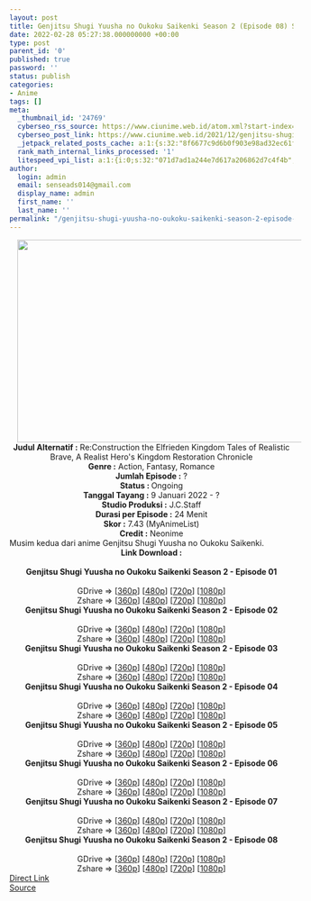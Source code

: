 ```yaml
---
layout: post
title: Genjitsu Shugi Yuusha no Oukoku Saikenki Season 2 (Episode 08) Subtitle Indonesia
date: 2022-02-28 05:27:38.000000000 +00:00
type: post
parent_id: '0'
published: true
password: ''
status: publish
categories:
- Anime
tags: []
meta:
  _thumbnail_id: '24769'
  cyberseo_rss_source: https://www.ciunime.web.id/atom.xml?start-index=1
  cyberseo_post_link: https://www.ciunime.web.id/2021/12/genjitsu-shugi-yuusha-no-oukoku.html
  _jetpack_related_posts_cache: a:1:{s:32:"8f6677c9d6b0f903e98ad32ec61f8deb";a:2:{s:7:"expires";i:1663249857;s:7:"payload";a:3:{i:0;a:1:{s:2:"id";i:28454;}i:1;a:1:{s:2:"id";i:28337;}i:2;a:1:{s:2:"id";i:27506;}}}}
  rank_math_internal_links_processed: '1'
  litespeed_vpi_list: a:1:{i:0;s:32:"071d7ad1a244e7d617a206862d7c4f4b";}
author:
  login: admin
  email: senseads014@gmail.com
  display_name: admin
  first_name: ''
  last_name: ''
permalink: "/genjitsu-shugi-yuusha-no-oukoku-saikenki-season-2-episode-08-subtitle-indonesia/"
---
```

<div class="separator" style="clear: both; text-align: center;"><a href="https://blogger.googleusercontent.com/img/a/AVvXsEjDScSGJptwwz9V9IP8sJfu14dimJe9myxOYOx2_D3zjH12hCLl0hvQbemWPv9gQiFgcLnE8nQW_djuqZB5dnQtkQD4RIQ5zIps-U4g0e-shKd9Mf1uqVy_gnj-WbM3gsBUG_gxcuqAd6ly6AY-daFPmaU4Zbuf8sMYZkAzJgs80f6X_2HzcDuAsPQO=s1280" style="margin-left: 1em; margin-right: 1em;"><img border="0" data-original-height="720" data-original-width="1280" height="360" src="{{ site.baseurl }}/assets/2022/02/AVvXsEjDScSGJptwwz9V9IP8sJfu14dimJe9myxOYOx2_D3zjH12hCLl0hvQbemWPv9gQiFgcLnE8nQW_djuqZB5dnQtkQD4RIQ5zIps-U4g0e-shKd9Mf1uqVy_gnj-WbM3gsBUG_gxcuqAd6ly6AY-daFPmaU4Zbuf8sMYZkAzJgs80f6X_2HzcDuAsPQO=w640-h360" width="640" /></a></div>
<div class="separator" style="clear: both; text-align: center;"></div>
<div style="text-align: center;"><b>Judul</b><b><b> Alternatif</b> :</b> Re:Construction the Elfrieden Kingdom Tales of Realistic Brave, A Realist Hero's Kingdom Restoration Chronicle</div>
<div style="text-align: center;"><b><b>Genre :</b></b> Action, Fantasy, Romance</div>
<div style="text-align: center;"><b>Jumlah Episode :</b> ?<br /><b>Status :&nbsp;</b>Ongoing<br /><b>Tanggal Tayang :</b> 9 Januari 2022 - ?<br /><b>Studio Produksi :</b>&nbsp;J.C.Staff<br /><b>Durasi per Episode :</b> 24 Menit</div>
<div style="text-align: center;"><b>Skor :</b> 7.43 (MyAnimeList)</div>
<div style="text-align: center;"><b>Credit :</b>&nbsp;Neonime</div>
<div style="text-align: center;"></div>
<div style="text-align: justify;">Musim kedua dari anime&nbsp;Genjitsu Shugi Yuusha no Oukoku Saikenki.</div>
<div style="text-align: justify;"></div>
<div style="text-align: justify;"></div>
<div style="text-align: center;">
<div style="text-align: center;">
<div style="text-align: left;">
<div style="text-align: center;"><b>Link Download :</b></div>
<div style="text-align: center;"><b><br /></b></div>
<div style="text-align: center;"><span style="text-align: left;"><b>Genjitsu Shugi Yuusha no Oukoku Saikenki Season 2&nbsp;</b></span><b>- Episode 01</b></div>
<div style="text-align: center;"><b><br /></b></div>
<div style="text-align: center;">GDrive =&gt; [<a href="https://acefile.co/f/64763118/gsy-14-360p-samehadaku-care-mp4" target="_blank" rel="noopener">360p</a>] [<a href="https://acefile.co/f/64765407/neonime_gsy-14-480p-zip" target="_blank" rel="noopener">480p</a>] [<a href="https://acefile.co/f/64765854/neonime_gsy-14-720p-zip" target="_blank" rel="noopener">720p</a>] [<a href="https://acefile.co/f/64765852/neonime_gsy-14-1080p-zip" target="_blank" rel="noopener">1080p</a>]</div>
<div style="text-align: center;">Zshare =&gt; [<a href="https://www81.zippyshare.com/v/vjnTkMZd/file.html" target="_blank" rel="noopener">360p</a>] [<a href="https://www110.zippyshare.com/v/96QtftOQ/file.html" target="_blank" rel="noopener">480p</a>] [<a href="https://www97.zippyshare.com/v/XqAZOyKZ/file.html" target="_blank" rel="noopener">720p</a>] [<a href="https://www2.zippyshare.com/v/WqhfLDmK/file.html" target="_blank" rel="noopener">1080p</a>]</div>
<div style="text-align: center;"></div>
<div style="text-align: center;">
<div><span style="text-align: left;"><b>Genjitsu Shugi Yuusha no Oukoku Saikenki Season 2&nbsp;</b></span><b>- Episode 02</b></div>
<div><b><br /></b></div>
<div>GDrive =&gt; [<a href="https://acefile.co/f/65390847/gsy-15-360p-samehadaku-care-mp4" target="_blank" rel="noopener">360p</a>] [<a href="https://acefile.co/f/65395033/neonime_gsy-15-480p-zip" target="_blank" rel="noopener">480p</a>] [<a href="https://acefile.co/f/65395034/neonime_gsy-15-720p-zip" target="_blank" rel="noopener">720p</a>] [<a href="https://acefile.co/f/65395035/neonime_gsy-15-1080p-zip" target="_blank" rel="noopener">1080p</a>]</div>
<div>Zshare =&gt; [<a href="https://www68.zippyshare.com/v/Q6Lp92ja/file.html" target="_blank" rel="noopener">360p</a>] [<a href="https://www6.zippyshare.com/v/EXRP1gHK/file.html" target="_blank" rel="noopener">480p</a>] [<a href="https://www62.zippyshare.com/v/CO1iPcvQ/file.html" target="_blank" rel="noopener">720p</a>] [<a href="https://www77.zippyshare.com/v/ECRHl4cn/file.html" target="_blank" rel="noopener">1080p</a>]</div>
<div></div>
<div>
<div><span style="text-align: left;"><b>Genjitsu Shugi Yuusha no Oukoku Saikenki Season 2&nbsp;</b></span><b>- Episode 03</b></div>
<div><b><br /></b></div>
<div>GDrive =&gt; [<a href="https://acefile.co/f/66008053/gsy-16-360p-samehadaku-care-mp4" target="_blank" rel="noopener">360p</a>] [<a href="https://acefile.co/f/66013475/neonime_gsy-16-480p-zip" target="_blank" rel="noopener">480p</a>] [<a href="https://acefile.co/f/66013477/neonime_gsy-16-720p-zip" target="_blank" rel="noopener">720p</a>] [<a href="https://acefile.co/f/66013479/neonime_gsy-16-1080p-zip" target="_blank" rel="noopener">1080p</a>]</div>
<div>Zshare =&gt; [<a href="https://www83.zippyshare.com/v/Lf0hqblT/file.html" target="_blank" rel="noopener">360p</a>] [<a href="https://www69.zippyshare.com/v/aarFAMVB/file.html" target="_blank" rel="noopener">480p</a>] [<a href="https://www29.zippyshare.com/v/yofkrR7B/file.html" target="_blank" rel="noopener">720p</a>] [<a href="https://www66.zippyshare.com/v/CE7tR0iQ/file.html" target="_blank" rel="noopener">1080p</a>]</div>
</div>
<div></div>
<div>
<div><span style="text-align: left;"><b>Genjitsu Shugi Yuusha no Oukoku Saikenki Season 2&nbsp;</b></span><b>- Episode 04</b></div>
<div><b><br /></b></div>
<div>GDrive =&gt; [<a href="https://acefile.co/f/66606875/gsy-17-360p-samehadaku-care-mp4" target="_blank" rel="noopener">360p</a>] [<a href="https://acefile.co/f/66612954/neonime_gsy-17-480p-zip" target="_blank" rel="noopener">480p</a>] [<a href="https://acefile.co/f/66612949/neonime_gsy-17-720p-zip" target="_blank" rel="noopener">720p</a>] [<a href="https://acefile.co/f/66612945/neonime_gsy-17-1080p-zip" target="_blank" rel="noopener">1080p</a>]</div>
<div>Zshare =&gt; [<a href="https://www5.zippyshare.com/v/Q06Z07X6/file.html" target="_blank" rel="noopener">360p</a>] [<a href="https://www69.zippyshare.com/v/Iwfipddq/file.html" target="_blank" rel="noopener">480p</a>] [<a href="https://www40.zippyshare.com/v/ECzIWaSi/file.html" target="_blank" rel="noopener">720p</a>] [<a href="https://www115.zippyshare.com/v/WSPNJe0Y/file.html" target="_blank" rel="noopener">1080p</a>]</div>
</div>
<div></div>
<div>
<div><span style="text-align: left;"><b>Genjitsu Shugi Yuusha no Oukoku Saikenki Season 2&nbsp;</b></span><b>- Episode 05</b></div>
<div><b><br /></b></div>
<div>GDrive =&gt; [<a href="https://acefile.co/f/67204569/gsy-18-360p-samehadaku-care-mp4" target="_blank" rel="noopener">360p</a>] [<a href="https://acefile.co/f/67204576/gsy-18-480p-samehadaku-care-mp4" target="_blank" rel="noopener">480p</a>] [<a href="https://acefile.co/f/67204808/gsy-18-mp4hd-samehadaku-care-mp4" target="_blank" rel="noopener">720p</a>] [<a href="https://acefile.co/f/67204952/gsy-18-fullhd-samehadaku-care-mp4" target="_blank" rel="noopener">1080p</a>]</div>
<div>Zshare =&gt; [<a href="https://www101.zippyshare.com/v/TA8PnMX6/file.html" target="_blank" rel="noopener">360p</a>] [<a href="https://www101.zippyshare.com/v/Snc8fqKy/file.html" target="_blank" rel="noopener">480p</a>] [<a href="https://www61.zippyshare.com/v/Ginyh2Pu/file.html" target="_blank" rel="noopener">720p</a>] [<a href="https://www75.zippyshare.com/v/PPMId4nj/file.html" target="_blank" rel="noopener">1080p</a>]</div>
</div>
<div></div>
<div>
<div><span style="text-align: left;"><b>Genjitsu Shugi Yuusha no Oukoku Saikenki Season 2&nbsp;</b></span><b>- Episode 06</b></div>
<div><b><br /></b></div>
<div>GDrive =&gt; [<a href="https://acefile.co/f/67836626/gsy-19-360p-samehadaku-care-mp4" target="_blank" rel="noopener">360p</a>] [<a href="https://acefile.co/f/67836633/gsy-19-480p-samehadaku-care-mp4" target="_blank" rel="noopener">480p</a>] [<a href="https://acefile.co/f/67836941/gsy-19-mp4hd-samehadaku-care-mp4" target="_blank" rel="noopener">720p</a>] [<a href="https://acefile.co/f/67838248/gsy-19-fullhd-samehadaku-care-mp4" target="_blank" rel="noopener">1080p</a>]</div>
<div>Zshare =&gt; [<a href="https://www110.zippyshare.com/v/DdNwEddS/file.html" target="_blank" rel="noopener">360p</a>] [<a href="https://www46.zippyshare.com/v/bpsxYJ32/file.html" target="_blank" rel="noopener">480p</a>] [<a href="https://www59.zippyshare.com/v/KS936T0z/file.html" target="_blank" rel="noopener">720p</a>] [<a href="https://www10.zippyshare.com/v/YAkkNxLY/file.html" target="_blank" rel="noopener">1080p</a>]</div>
</div>
<div></div>
<div>
<div><span style="text-align: left;"><b>Genjitsu Shugi Yuusha no Oukoku Saikenki Season 2&nbsp;</b></span><b>- Episode 07</b></div>
<div><b><br /></b></div>
<div>GDrive =&gt; [<a href="https://acefile.co/f/68441157/gsy-20-360p-samehadaku-care-mp4" target="_blank" rel="noopener">360p</a>] [<a href="https://acefile.co/f/68441160/gsy-20-480p-samehadaku-care-mp4" target="_blank" rel="noopener">480p</a>] [<a href="https://acefile.co/f/68441355/gsy-20-mp4hd-samehadaku-care-mp4" target="_blank" rel="noopener">720p</a>] [<a href="https://acefile.co/f/68441845/gsy-20-fullhd-samehadaku-care-mp4" target="_blank" rel="noopener">1080p</a>]</div>
<div>Zshare =&gt; [<a href="https://www29.zippyshare.com/v/nGyThJVO/file.html" target="_blank" rel="noopener">360p</a>] [<a href="https://www29.zippyshare.com/v/gClNMnR7/file.html" target="_blank" rel="noopener">480p</a>] [<a href="https://www66.zippyshare.com/v/aW6fAFBZ/file.html" target="_blank" rel="noopener">720p</a>] [<a href="https://www6.zippyshare.com/v/W3I0ZnfB/file.html" target="_blank" rel="noopener">1080p</a>]</div>
</div>
<div></div>
<div>
<div><span style="text-align: left;"><b>Genjitsu Shugi Yuusha no Oukoku Saikenki Season 2&nbsp;</b></span><b>- Episode 08</b></div>
<div><b><br /></b></div>
<div>GDrive =&gt; [<a href="https://acefile.co/f/68973940/gsy-21-360p-samehadaku-care-mp4" target="_blank" rel="noopener">360p</a>] [<a href="https://acefile.co/f/68983515/neonime_gsy-21-480p-zip" target="_blank" rel="noopener">480p</a>] [<a href="https://acefile.co/f/68974054/gsy-21-mp4hd-samehadaku-care-mp4" target="_blank" rel="noopener">720p</a>] [<a href="https://acefile.co/f/68984538/neonime_gsy-21-1080p-zip" target="_blank" rel="noopener">1080p</a>]</div>
<div>Zshare =&gt; [<a href="https://www78.zippyshare.com/v/XHV2FUGA/file.html" target="_blank" rel="noopener">360p</a>] [<a href="https://www27.zippyshare.com/v/ebL6FDGG/file.html" target="_blank" rel="noopener">480p</a>] [<a href="https://www71.zippyshare.com/v/t1AR5XUc/file.html" target="_blank" rel="noopener">720p</a>] [<a href="https://www69.zippyshare.com/v/FKeizrCd/file.html" target="_blank" rel="noopener">1080p</a>]</div>
</div>
</div>
</div>
</div>
</div>
<link rel="stylesheet" href="https://cdnjs.cloudflare.com/ajax/libs/font-awesome/4.7.0/css/font-awesome.min.css" />
<div class="divbtn"> <a href="https://handymansurrender.com/fihup8buzv?key=94550f7ce39444073321dde3b8782f97" class="btn"><i class="fa fa-download"></i> Direct Link</a> <br /><a href="https://www.ciunime.web.id/2021/12/genjitsu-shugi-yuusha-no-oukoku.html">Source</a> </div>
